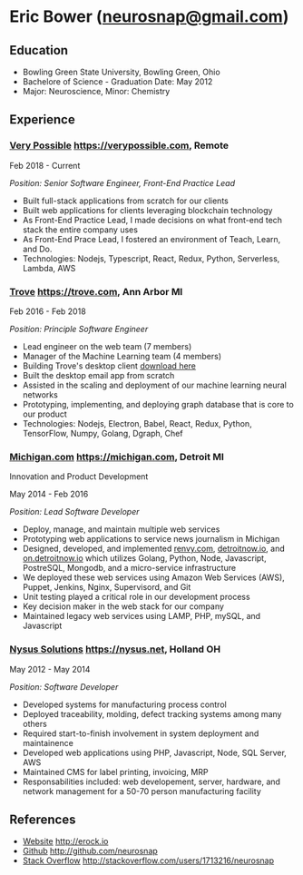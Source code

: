 # Eric Bower ([neurosnap@gmail.com](mailto:neurosnap@gmail.com))

## Education

- Bowling Green State University, Bowling Green, Ohio
- Bachelore of Science - Graduation Date: May 2012
- Major: Neuroscience, Minor: Chemistry

## Experience

### [Very Possible](https://verypossible.com) https://verypossible.com, Remote

Feb 2018 - Current

_Position: Senior Software Engineer, Front-End Practice Lead_

- Built full-stack applications from scratch for our clients
- Built web applications for clients leveraging blockchain technology
- As Front-End Practice Lead, I made decisions on what front-end tech stack the entire company uses
- As Front-End Prace Lead, I fostered an environment of Teach, Learn, and Do.
- Technologies: Nodejs, Typescript, React, Redux, Python, Serverless, Lambda, AWS

### [Trove](https://trove.com) https://trove.com, Ann Arbor MI

Feb 2016 - Feb 2018

_Position: Principle Software Engineer_

- Lead engineer on the web team (7 members)
- Manager of the Machine Learning team (4 members)
- Building Trove's desktop client [download here](http://trove.com/desktop)
- Built the desktop email app from scratch
- Assisted in the scaling and deployment of our machine learning neural networks
- Prototyping, implementing, and deploying graph database that is core to our product
- Technologies: Nodejs, Electron, Babel, React, Redux, Python, TensorFlow, Numpy, Golang, Dgraph, Chef

### [Michigan.com](https://michigan.com) https://michigan.com, Detroit MI

Innovation and Product Development

May 2014 - Feb 2016

_Position: Lead Software Developer_

- Deploy, manage, and maintain multiple web services
- Prototyping web applications to service news journalism in Michigan
- Designed, developed, and implemented [renvy.com](http://renvy.com),
  [detroitnow.io](http://detroitnow.io), and [on.detroitnow.io](http://everydash.detroitnow.io/) which
  utilizes Golang, Python, Node, Javascript, PostreSQL, Mongodb, and a micro-service infrastructure
- We deployed these web services using Amazon Web Services (AWS), Puppet,
  Jenkins, Nginx, Supervisord, and Git
- Unit testing played a critical role in our development process
- Key decision maker in the web stack for our company
- Maintained legacy web services using LAMP, PHP, mySQL, and Javascript

### [Nysus Solutions](https://nysus.net) https://nysus.net, Holland OH

May 2012 - May 2014

_Position: Software Developer_

- Developed systems for manufacturing process control
- Deployed traceability, molding, defect tracking systems among many others
- Required start-to-finish involvement in system deployment and maintainence
- Developed web applications using PHP, Javascript, Node, SQL Server, AWS
- Maintained CMS for label printing, invoicing, MRP
- Responsabilities included: web developement, server, hardware, and network
  management for a 50-70 person manufacturing facility

## References

- [Website](http://erock.io) http://erock.io
- [Github](http://github.com/neurosnap) http://github.com/neurosnap
- [Stack Overflow](http://stackoverflow.com/users/1713216/neurosnap)
  http://stackoverflow.com/users/1713216/neurosnap
